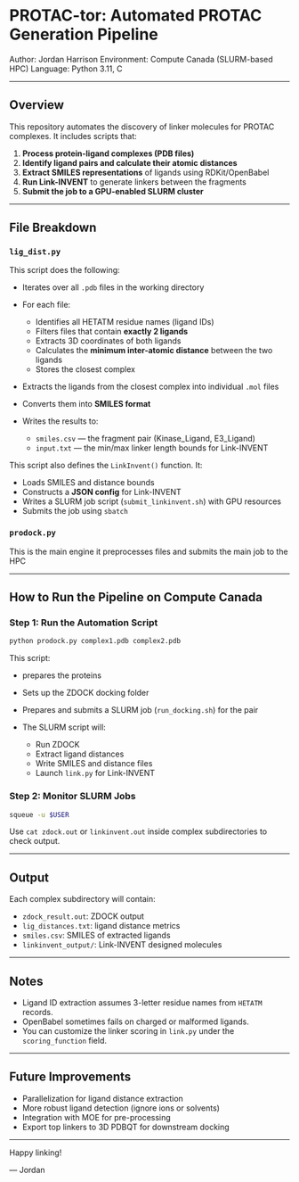 # PROTAC-tor: Automated PROTAC Generation Pipeline

Author: Jordan Harrison
Environment: Compute Canada (SLURM-based HPC)
Language: Python 3.11, C

---

## Overview

This repository automates the discovery of linker molecules for PROTAC complexes. It includes scripts that:

1. **Process protein-ligand complexes (PDB files)**
2. **Identify ligand pairs and calculate their atomic distances**
3. **Extract SMILES representations** of ligands using RDKit/OpenBabel
4. **Run Link-INVENT** to generate linkers between the fragments
5. **Submit the job to a GPU-enabled SLURM cluster**

---

## File Breakdown

### `lig_dist.py`

This script does the following:

* Iterates over all `.pdb` files in the working directory
* For each file:

  * Identifies all HETATM residue names (ligand IDs)
  * Filters files that contain **exactly 2 ligands**
  * Extracts 3D coordinates of both ligands
  * Calculates the **minimum inter-atomic distance** between the two ligands
  * Stores the closest complex
* Extracts the ligands from the closest complex into individual `.mol` files
* Converts them into **SMILES format**
* Writes the results to:

  * `smiles.csv` — the fragment pair (Kinase\_Ligand, E3\_Ligand)
  * `input.txt` — the min/max linker length bounds for Link-INVENT

This script also defines the `LinkInvent()` function. It:

* Loads SMILES and distance bounds
* Constructs a **JSON config** for Link-INVENT
* Writes a SLURM job script (`submit_linkinvent.sh`) with GPU resources
* Submits the job using `sbatch`

### `prodock.py`

This is the main engine it preprocesses files and submits the main job to the HPC

---


## How to Run the Pipeline on Compute Canada

### Step 1: Run the Automation Script

```bash
python prodock.py complex1.pdb complex2.pdb
```

This script:

* prepares the proteins
* Sets up the ZDOCK docking folder
* Prepares and submits a SLURM job (`run_docking.sh`) for the pair
* The SLURM script will:

  * Run ZDOCK
  * Extract ligand distances
  * Write SMILES and distance files
  * Launch `link.py` for Link-INVENT

### Step 2: Monitor SLURM Jobs

```bash
squeue -u $USER
```

Use `cat zdock.out` or `linkinvent.out` inside complex subdirectories to check output.

---

## Output

Each complex subdirectory will contain:

* `zdock_result.out`: ZDOCK output
* `lig_distances.txt`: ligand distance metrics
* `smiles.csv`: SMILES of extracted ligands
* `linkinvent_output/`: Link-INVENT designed molecules

---

## Notes

* Ligand ID extraction assumes 3-letter residue names from `HETATM` records.
* OpenBabel sometimes fails on charged or malformed ligands.
* You can customize the linker scoring in `link.py` under the `scoring_function` field.

---

## Future Improvements

* Parallelization for ligand distance extraction
* More robust ligand detection (ignore ions or solvents)
* Integration with MOE for pre-processing
* Export top linkers to 3D PDBQT for downstream docking

---

Happy linking!

— Jordan

